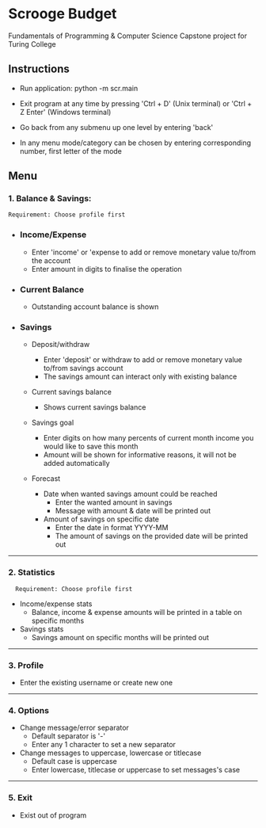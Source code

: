 # Scrooge Budget
Fundamentals of Programming &amp; Computer Science Capstone project for Turing College

Instructions
-------------
- Run application: python -m scr.main

- Exit program at any time by pressing 'Ctrl + D' (Unix terminal)  or 'Ctrl + Z Enter' (Windows terminal)

- Go back from any submenu up one level by entering 'back'

- In any menu mode/category can be chosen by entering corresponding number, first letter of the mode

## Menu
### **1. Balance & Savings:** 
    Requirement: Choose profile first

* ### Income/Expense
    - Enter 'income' or 'expense to add or remove monetary value to/from the account
    - Enter amount in digits to finalise the operation

* ### Current Balance
    - Outstanding account balance is shown

* ### Savings
    * Deposit/withdraw
        - Enter 'deposit' or withdraw to add or remove monetary value to/from savings account
        - The savings amount can interact only with existing balance

    * Current savings balance
        - Shows current savings balance

    * Savings goal
        - Enter digits on how many percents of current month income you would like to save this month
        - Amount will be shown for informative reasons, it will not be added automatically

    * Forecast
        * Date when wanted savings amount could be reached
            * Enter the wanted amount in savings
            * Message with amount & date will be printed out  
        * Amount of savings on specific date
            * Enter the date in format YYYY-MM
            * The amount of savings on the provided date will be printed out
---   		
### **2. Statistics**
      Requirement: Choose profile first
- Income/expense stats
    - Balance, income & expense amounts will be printed in a table on specific months
- Savings stats
    - Savings amount on specific months will be printed out
---
### **3. Profile**
- Enter the existing username or create new one
---
###  **4. Options**
- Change message/error separator
    - Default separator is '-'
    - Enter any 1 character to set a new separator 
- Change messages to uppercase, lowercase or titlecase
    - Default case is uppercase
    - Enter lowercase, titlecase or uppercase to set messages's case
---
### **5. Exit**
- Exist out of program
      
   
